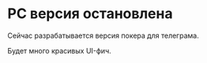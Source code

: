 # PC версия остановлена
Сейчас разрабатывается версия покера для телеграма.

Будет много красивых UI-фич.
